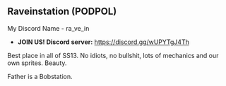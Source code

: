 ## Raveinstation (PODPOL)

My Discord Name - ra_ve_in

* **JOIN US! Discord server:** https://discord.gg/wUPYTgJ4Th

Best place in all of SS13. 
No idiots, no bullshit, lots of mechanics and our own sprites. Beauty.

Father is a Bobstation.

